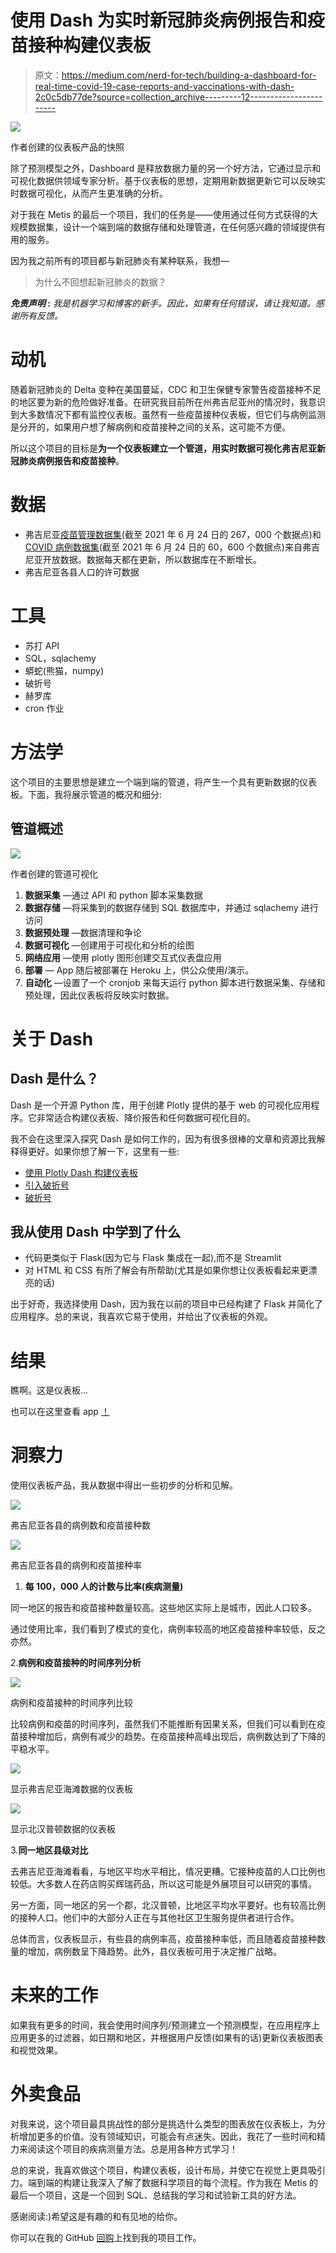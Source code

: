 # 使用 Dash 为实时新冠肺炎病例报告和疫苗接种构建仪表板

> 原文：<https://medium.com/nerd-for-tech/building-a-dashboard-for-real-time-covid-19-case-reports-and-vaccinations-with-dash-2c0c5db77de?source=collection_archive---------12----------------------->

![](img/317e568fa834665827fdc385546674dc.png)

作者创建的仪表板产品的快照

除了预测模型之外，Dashboard 是释放数据力量的另一个好方法，它通过显示和可视化数据供领域专家分析。基于仪表板的思想，定期用新数据更新它可以反映实时数据可视化，从而产生更准确的分析。

对于我在 Metis 的最后一个项目，我们的任务是——使用通过任何方式获得的大规模数据集，设计一个端到端的数据存储和处理管道，在任何感兴趣的领域提供有用的服务。

因为我之前所有的项目都与新冠肺炎有某种联系，我想—

> 为什么不回想起新冠肺炎的数据？

***免责声明* :** *我是机器学习和博客的新手。因此，如果有任何错误，请让我知道。感谢所有反馈。*

# 动机

随着新冠肺炎的 Delta 变种在美国蔓延，CDC 和卫生保健专家警告疫苗接种不足的地区要为新的危险做好准备。在研究我目前所在州弗吉尼亚州的情况时，我意识到大多数情况下都有监控仪表板。虽然有一些疫苗接种仪表板，但它们与病例监测是分开的，如果用户想了解病例和疫苗接种之间的关系，这可能不方便。

所以这个项目的目标是**为一个仪表板建立一个管道，用实时数据可视化弗吉尼亚新冠肺炎病例报告和疫苗接种**。

# 数据

*   弗吉尼亚[疫苗管理数据集](https://data.virginia.gov/dataset/VDH-COVID-19-PublicUseDataset-Vaccines-DosesAdmini/28k2-x2rj)(截至 2021 年 6 月 24 日的 267，000 个数据点)和 [COVID 病例数据集](https://data.virginia.gov/Government/VDH-COVID-19-PublicUseDataset-Cases/bre9-aqqr)(截至 2021 年 6 月 24 日的 60，600 个数据点)来自弗吉尼亚开放数据。数据每天都在更新，所以数据库在不断增长。
*   弗吉尼亚各县人口的许可数据

# 工具

*   苏打 API
*   SQL，sqlachemy
*   蟒蛇(熊猫，numpy)
*   破折号
*   赫罗库
*   cron 作业

# 方法学

这个项目的主要思想是建立一个端到端的管道，将产生一个具有更新数据的仪表板。下面，我将展示管道的概况和细分:

## 管道概述

![](img/32d5f355eeca91bd6f9d662a7ebe8db2.png)

作者创建的管道可视化

1.  **数据采集** —通过 API 和 python 脚本采集数据
2.  **数据存储** —将采集到的数据存储到 SQL 数据库中，并通过 sqlachemy 进行访问
3.  **数据预处理** —数据清理和争论
4.  **数据可视化** —创建用于可视化和分析的绘图
5.  **网络应用** —使用 plotly 图形创建交互式仪表盘应用
6.  **部署** — App 随后被部署在 Heroku 上，供公众使用/演示。
7.  **自动化** —设置了一个 cronjob 来每天运行 python 脚本进行数据采集、存储和预处理，因此仪表板将反映实时数据。

# 关于 Dash

## Dash 是什么？

Dash 是一个开源 Python 库，用于创建 Plotly 提供的基于 web 的可视化应用程序。它非常适合构建仪表板、降价报告和任何数据可视化目的。

我不会在这里深入探究 Dash 是如何工作的，因为有很多很棒的文章和资源比我解释得更好。如果你想了解一下，这里有一些:

*   [使用 Plotly Dash 构建仪表板](/@jjsham/building-dashboard-using-plotly-dash-36bf94a1137)
*   [引入破折号](/plotly/introducing-dash-5ecf7191b503)
*   [破折号](https://dash.plotly.com/introduction)

## 我从使用 Dash 中学到了什么

*   代码更类似于 Flask(因为它与 Flask 集成在一起),而不是 Streamlit
*   对 HTML 和 CSS 有所了解会有所帮助(尤其是如果你想让仪表板看起来更漂亮的话)

出于好奇，我选择使用 Dash，因为我在以前的项目中已经构建了 Flask 并简化了应用程序。总的来说，我喜欢它易于使用，并给出了仪表板的外观。

# 结果

瞧啊。这是仪表板…

也可以在这里查看 app [！](https://vaxcovid.herokuapp.com/)

# 洞察力

使用仪表板产品，我从数据中得出一些初步的分析和见解。

![](img/948afedc3f26a89c6cfbf7889e95887c.png)

弗吉尼亚各县的病例数和疫苗接种数

![](img/874e127beba31b65cc0e3595f5e8df68.png)

弗吉尼亚各县的病例和疫苗接种率

1.  **每 100，000 人的计数与比率(疾病测量)**

同一地区的报告和疫苗接种数量较高。这些地区实际上是城市，因此人口较多。

通过使用比率，我们看到了模式的变化，病例率较高的地区疫苗接种率较低，反之亦然。

2.**病例和疫苗接种的时间序列分析**

![](img/c119f0b3973165c83416b29853e34193.png)

病例和疫苗接种的时间序列比较

比较病例和疫苗的时间序列，虽然我们不能推断有因果关系，但我们可以看到在疫苗接种增加后，病例有减少的趋势。在疫苗接种高峰出现后，病例数达到了下降的平稳水平。

![](img/66fa0dc2b3ef754944e4c769dd9a4a52.png)

显示弗吉尼亚海滩数据的仪表板

![](img/e0492ae23db55aacd5718ce73dea7057.png)

显示北汉普顿数据的仪表板

3.**同一地区县级对比**

去弗吉尼亚海滩看看，与地区平均水平相比，情况更糟。它接种疫苗的人口比例也较低。大多数人在药店购买辉瑞药品，所以这可能是外展项目可以研究的事情。

另一方面，同一地区的另一个郡，北汉普顿，比地区平均水平要好。也有较高比例的接种人口。他们中的大部分人正在与其他社区卫生服务提供者进行合作。

总体而言，仪表板显示，有些县的病例率高，疫苗接种率低，而且随着疫苗接种数量的增加，病例数呈下降趋势。此外，县仪表板可用于决定推广战略。

# 未来的工作

如果我有更多的时间，我会使用时间序列/预测建立一个预测模型，在应用程序上应用更多的过滤器，如日期和地区，并根据用户反馈(如果有的话)更新仪表板图表和视觉效果。

# 外卖食品

对我来说，这个项目最具挑战性的部分是挑选什么类型的图表放在仪表板上，为分析增加更多的价值。没有领域知识，可能会有点迷失。因此，我花了一些时间和精力来阅读这个项目的疾病测量方法。总是用各种方式学习！

总的来说，我喜欢做这个项目，构建仪表板，设计布局，并使它在视觉上更具吸引力。端到端的构建让我深入了解了数据科学项目的每个流程。作为我在 Metis 的最后一个项目，这是一个回到 SQL、总结我的学习和试验新工具的好方法。

感谢阅读:)希望这是有趣的和有见地的给你。

你可以在我的 GitHub [回购](https://github.com/crystal-ctrl/engineering_project)上找到我的项目工作。